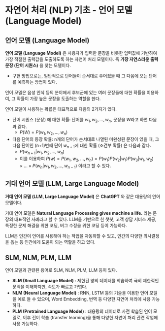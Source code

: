 # 자연어 처리 (NLP) 기초 - 언어 모델 (Language Model)

## 언어 모델 (Language Model)
**언어 모델 (Language Model)** 은 사용자가 입력한 문장을 비롯한 입력값에 기반하여 가장 적절한 출력값을 도출하도록 하는 자연어 처리 모델이다. 즉 **가장 자연스러운 출력 문장 (단어 시퀀스)** 을 찾는 모델이다.
* 구현 방법으로는, 일반적으로 단어들이 순서대로 주어졌을 때 그 다음에 오는 단어를 예측하는 방법이 있다.

언어 모델은 음성 인식 등의 분야에서 후보군에 있는 여러 문장들에 대한 확률을 이용하여, 그 확률이 가장 높은 문장을 도출하는 역할을 한다.

언어 모델이 사용하는 확률은 대표적으로 다음의 2가지가 있다.
* 단어 시퀀스 (문장) 에 대한 확률: 단어를 $w_1, w_2, ..., w_n$, 문장을 $W$라고 하면 다음과 같다.
  * $P(W) = P(w_1, w_2, ..., w_n)$
* 다음 단어의 등장 확률: n개의 단어가 순서대로 나열된 미완성된 문장이 있을 때, 그 다음 단어인 (n+1)번째 단어 $w_{n+1}$에 대한 확률 (조건부 확률) 은 다음과 같다.
  * $P(w_{n+1}|w_1, w_2, ..., w_n)$
  * 이를 이용하여 $P(w) = P(w_1, w_2, ..., w_n) = P(w_1)P(w_2|w_1)P(w_3|w_1, w_2) \times ... \times P(w_n|w_1, w_2, ..., w_{n-1})$ 이라고 할 수 있다.

## 거대 언어 모델 (LLM, Large Language Model)
**거대 언어 모델 (LLM, Large Language Model)** 은 **ChatGPT** 와 같은 대용량의 언어 모델이다.

거대 언어 모델은 **Natural Language Processing gives machine a life.** 라는 문장의 대표적인 사례라고 할 수 있다. LLM을 기반으로 한 챗봇, 고객 상담 서비스 제공, 특정한 문제 해결을 위한 코딩, 버그 수정을 위한 코딩 등이 가능하다.

LLM은 인간이 언어를 사용해야 하는 작업을 자동화할 수 있고, 인간의 다양한 의사결정을 돕는 등 인간에게 도움이 되는 역할을 하고 있다.

## SLM, NLM, PLM, LLM
언어 모델과 관련된 용어로 SLM, NLM, PLM, LLM 등이 있다.
* **SLM (Small Language Model)** : 제한된 양의 데이터를 학습하여 극히 제한적인 문맥을 이해하지만, 속도가 빠르고 가볍다.
* **NLM (Neural Language Model)** : RNN, LSTM 등의 기술을 이용한 언어 모델을 예로 들 수 있으며, Word Embedding, 번역 등 다양한 자연어 처리에 사용 가능하다.
* **PLM (Pretrained Language Model)** : 대용량의 데이터로 사전 학습된 언어 모델로, 이후 전이 학습 (transfer learning)을 통해 다양한 자연어 처리 관련 작업에 사용 가능하다.